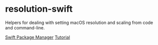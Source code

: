 # resolution-swift

Helpers for dealing with setting macOS resolution and scaling from code and command-line.

[Swift Package Manager](https://github.com/apple/swift-package-manager/blob/main/Documentation/Usage.md)
[Tutorial](https://theswiftdev.com/the-swift-package-manifest-file/)

